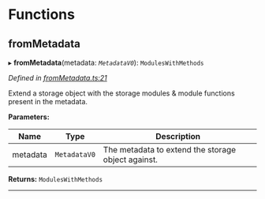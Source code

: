 

# Functions

<a id="frommetadata"></a>

##  fromMetadata

▸ **fromMetadata**(metadata: *`MetadataV0`*): `ModulesWithMethods`

*Defined in [fromMetadata.ts:21](https://github.com/polkadot-js/api/blob/34888bd/packages/type-extrinsics/src/fromMetadata.ts#L21)*

Extend a storage object with the storage modules & module functions present in the metadata.

**Parameters:**

| Name | Type | Description |
| ------ | ------ | ------ |
| metadata | `MetadataV0` |  The metadata to extend the storage object against. |

**Returns:** `ModulesWithMethods`

___

